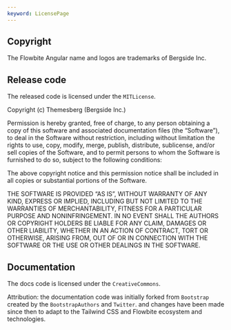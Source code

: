 ```yaml
---
keyword: LicensePage
---
```


## Copyright

The Flowbite Angular name and logos are trademarks of Bergside Inc.

## Release code

The released code is licensed under the `MITLicense`.

Copyright (c) Themesberg (Bergside Inc.)

Permission is hereby granted, free of charge, to any person obtaining a copy of this software and
associated documentation files (the “Software”), to deal in the Software without restriction,
including without limitation the rights to use, copy, modify, merge, publish, distribute,
sublicense, and/or sell copies of the Software, and to permit persons to whom the Software is
furnished to do so, subject to the following conditions:

The above copyright notice and this permission notice shall be included in all copies or substantial
portions of the Software.

THE SOFTWARE IS PROVIDED “AS IS”, WITHOUT WARRANTY OF ANY KIND, EXPRESS OR IMPLIED, INCLUDING BUT
NOT LIMITED TO THE WARRANTIES OF MERCHANTABILITY, FITNESS FOR A PARTICULAR PURPOSE AND
NONINFRINGEMENT. IN NO EVENT SHALL THE AUTHORS OR COPYRIGHT HOLDERS BE LIABLE FOR ANY CLAIM, DAMAGES
OR OTHER LIABILITY, WHETHER IN AN ACTION OF CONTRACT, TORT OR OTHERWISE, ARISING FROM, OUT OF OR IN
CONNECTION WITH THE SOFTWARE OR THE USE OR OTHER DEALINGS IN THE SOFTWARE.

## Documentation

The docs code is licensed under the `CreativeCommons`.

Attribution: the documentation code was initially forked from `Bootstrap` created by the
`BootstrapAuthors` and `Twitter`. and changes have been made since then to adapt to the Tailwind CSS
and Flowbite ecosystem and technologies.
